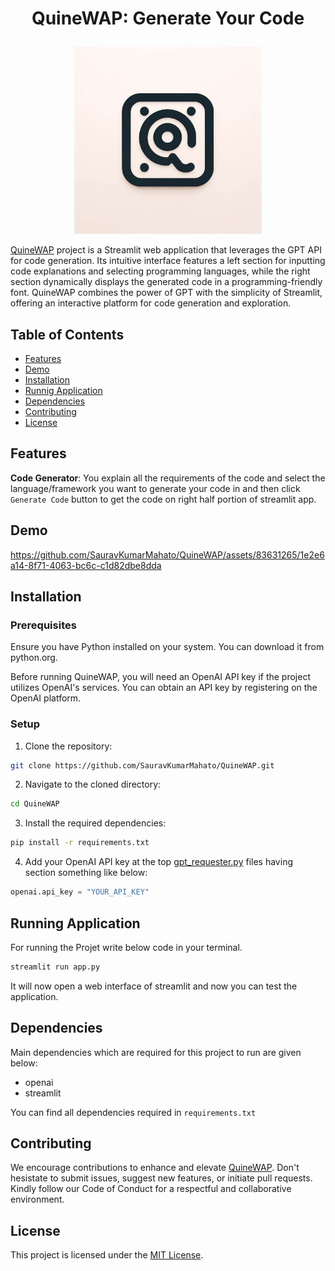 # <p align="center">QuineWAP: Generate Your Code</p>

<p align="center">
    <img src="./images/QuineWAP.jpg" width=300 height=300 />
</p>


[QuineWAP](https://github.com/SauravKumarMahato/QuineWAP)  project is a Streamlit web application that leverages the GPT API for code generation. Its intuitive interface features a left section for inputting code explanations and selecting programming languages, while the right section dynamically displays the generated code in a programming-friendly font. QuineWAP combines the power of GPT with the simplicity of Streamlit, offering an interactive platform for code generation and exploration.

## Table of Contents

- [Features](#features)
- [Demo](#demo)
- [Installation](#installation)
- [Runnig Application](#running-application)
- [Dependencies](#dependencies)
- [Contributing](#contributing)
- [License](#license)

## Features

**Code Generator**: You explain all the requirements of the code and select the language/framework you want to generate your code in and then click `Generate Code` button to get the code on right half portion of streamlit app.

## Demo
<!-- demo link -->
https://github.com/SauravKumarMahato/QuineWAP/assets/83631265/1e2e6a14-8f71-4063-bc6c-c1d82dbe8dda



## Installation

### Prerequisites

Ensure you have Python installed on your system. You can download it from python.org.

Before running QuineWAP, you will need an OpenAI API key if the project utilizes OpenAI's services. You can obtain an API key by registering on the OpenAI platform.

### Setup

1. Clone the repository:

```bash
git clone https://github.com/SauravKumarMahato/QuineWAP.git
```

2. Navigate to the cloned directory:

```bash
cd QuineWAP
```

3. Install the required dependencies:

```bash
pip install -r requirements.txt
```

4. Add your OpenAI API key at the top [gpt_requester.py](./gpt_requester.py) files having section something like below: 

```python
openai.api_key = "YOUR_API_KEY"
```

## Running Application

For running the Projet write below code in your terminal.

```bash
streamlit run app.py
```

It will now open a web interface of streamlit and now you can test the application.

## Dependencies

Main dependencies which are required for this project to run are given below:

- openai 
- streamlit

You can find all dependencies required in  `requirements.txt`

## Contributing

We encourage contributions to enhance and elevate [QuineWAP](https://github.com/SauravKumarMahato/QuineWAP.git). Don't hesistate to submit issues, suggest new features, or initiate pull requests. Kindly follow our Code of Conduct for a respectful and collaborative environment.

## License

This project is licensed under the [MIT License](/LICENSE).

